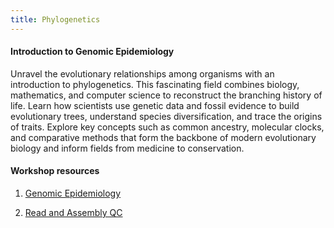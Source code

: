 ```yaml
---
title: Phylogenetics
---
```


#### Introduction to Genomic Epidemiology

Unravel the evolutionary relationships among organisms with an introduction to phylogenetics. This fascinating field combines biology, mathematics, and computer science to reconstruct the branching history of life. Learn how scientists use genetic data and fossil evidence to build evolutionary trees, understand species diversification, and trace the origins of traits. Explore key concepts such as common ancestry, molecular clocks, and comparative methods that form the backbone of modern evolutionary biology and inform fields from medicine to conservation.

#### Workshop resources

1. <a href="/uploads/data-sharing/day_6_genomic_epidemiology.pdf" target="_blank">Genomic Epidemiology</a> 

2. <a href="/uploads/data-sharing/day_6_read_and_assembly_qc.pdf" target="_blank">Read and Assembly QC</a>
